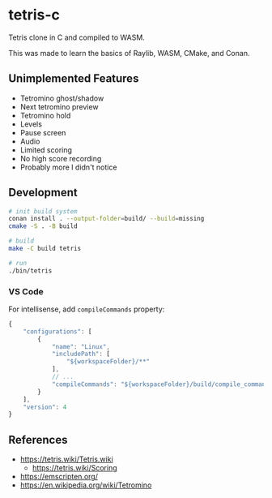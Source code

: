 # tetris-c

Tetris clone in C and compiled to WASM.

This was made to learn the basics of Raylib, WASM, CMake, and Conan.

## Unimplemented Features

- Tetromino ghost/shadow
- Next tetromino preview
- Tetromino hold
- Levels
- Pause screen
- Audio
- Limited scoring
- No high score recording
- Probably more I didn't notice

## Development

```sh
# init build system
conan install . --output-folder=build/ --build=missing
cmake -S . -B build

# build
make -C build tetris

# run
./bin/tetris
```

### VS Code

For intellisense, add `compileCommands` property:

```js
{
    "configurations": [
        {
            "name": "Linux",
            "includePath": [
                "${workspaceFolder}/**"
            ],
            // ...
            "compileCommands": "${workspaceFolder}/build/compile_commands.json"
        }
    ],
    "version": 4
}
```

## References

- https://tetris.wiki/Tetris.wiki
  - https://tetris.wiki/Scoring
- https://emscripten.org/
- https://en.wikipedia.org/wiki/Tetromino
